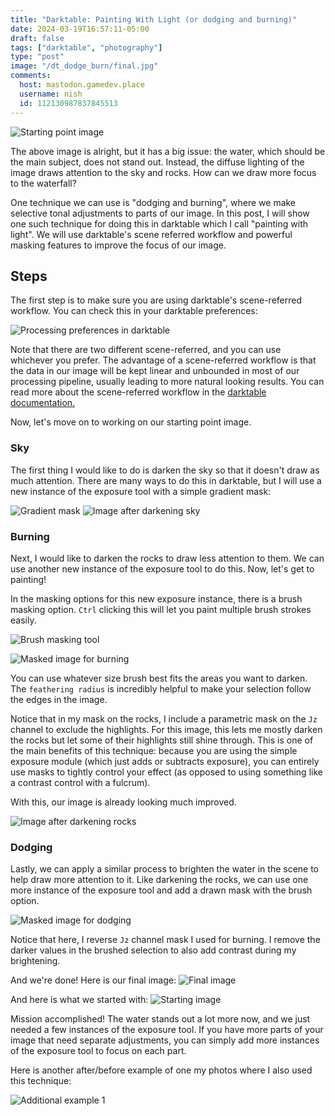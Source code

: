 ```yaml
---
title: "Darktable: Painting With Light (or dodging and burning)"
date: 2024-03-19T16:57:11-05:00
draft: false
tags: ["darktable", "photography"]
type: "post"
image: "/dt_dodge_burn/final.jpg"
comments:
  host: mastodon.gamedev.place
  username: nish
  id: 112130987837845513
---
```


![Starting point image](/dt_dodge_burn/start.jpg)

The above image is alright, but it has a big issue: the water, which should be the main subject, does not stand out. Instead, the diffuse lighting of the image draws attention to the sky and rocks. How can we draw more focus to the waterfall?

One technique we can use is "dodging and burning", where we make selective tonal adjustments to parts of our image. In this post, I will show
one such technique for doing this in darktable which I call "painting with light". We will use darktable's scene referred workflow and powerful masking features to improve the focus of our image.

## Steps

The first step is to make sure you are using darktable's scene-referred workflow. You can check this in your darktable preferences:

![Processing preferences in darktable](/dt_dodge_burn/scene_ref.png)

Note that there are two different scene-referred, and you can use whichever you prefer. The advantage of a scene-referred workflow is that
the data in our image will be kept linear and unbounded in most of our processing pipeline, usually leading to more natural looking results.
You can read more about the scene-referred workflow in the [darktable documentation.](https://docs.darktable.org/usermanual/development/en/overview/workflow/process/#scene-referred-workflow-a-new-approach)

Now, let's move on to working on our starting point image.

### Sky

The first thing I would like to do is darken the sky so that it doesn't draw as much attention. There are many ways to do this in darktable,
but I will use a new instance of the exposure tool with a simple gradient mask:

![Gradient mask](/dt_dodge_burn/sky.jpg)
![Image after darkening sky](/dt_dodge_burn/step1.jpg)

### Burning

Next, I would like to darken the rocks to draw less attention to them. We can use another new instance of the exposure tool to do this. Now, let's get to painting! 

In the masking options for this new exposure instance, there is a brush masking option. `Ctrl` clicking this will let you paint multiple brush strokes easily.

![Brush masking tool](/dt_dodge_burn/brush.png)

![Masked image for burning](/dt_dodge_burn/burn_brush.png)

You can use whatever size brush best fits the areas you want to darken. The `feathering radius` is incredibly helpful to make your selection follow the edges in the image.

Notice that in my mask on the rocks, I include a parametric mask on the `Jz` channel to exclude the highlights. For this image, this lets me
mostly darken the rocks but let some of their highlights still shine through. This is one of the main benefits of this technique: because you are 
using the simple exposure module (which just adds or subtracts exposure), you can entirely use masks to tightly control your effect (as opposed to using something like a contrast control with a fulcrum).

With this, our image is already looking much improved.

![Image after darkening rocks](/dt_dodge_burn/step2.jpg)

### Dodging

Lastly, we can apply a similar process to brighten the water in the scene to help draw more attention to it. Like darkening the rocks, we can use one more instance of the exposure tool and add a drawn mask with the brush option. 

![Masked image for dodging](/dt_dodge_burn/dodge_brush.png)

Notice that here, I reverse `Jz` channel mask I used for burning. I remove the darker values in the brushed selection to also add contrast during my brightening. 

And we're done! Here is our final image:
![Final image](/dt_dodge_burn/final.jpg)

And here is what we started with:
![Starting image](/dt_dodge_burn/start.jpg)

Mission accomplished! The water stands out a lot more now, and we just needed a few instances of the exposure tool. If you have more parts of your image that need separate adjustments, you can simply add more instances of the exposure tool to focus on each part.

Here is another after/before example of one my photos where I also used this technique:

![Additional example 1](/dt_dodge_burn/after_before_2.jpg)
